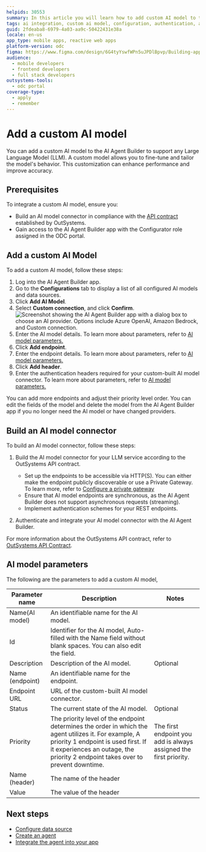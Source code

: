 ```yaml
---
helpids: 30553
summary: In this article you will learn how to add custom AI model to the AI Agent Builder app.
tags: ai integration, custom ai model, configuration, authentication, api
guid: 2fdeaba8-6979-4a03-aa9c-50422431e38a
locale: en-us
app_type: mobile apps, reactive web apps
platform-version: odc
figma: https://www.figma.com/design/6G4tyYswfWPn5uJPDlBpvp/Building-apps?m=auto&node-id=5302-572&t=fjpPZauR2aOAen2p-1
audience:
  - mobile developers
  - frontend developers
  - full stack developers
outsystems-tools:
  - odc portal
coverage-type:
  - apply
  - remember
---
```


# Add a custom AI model

You can add a custom AI model to the AI Agent Builder to support any Large Language Model (LLM). A custom model allows you to fine-tune and tailor the model's behavior. This customization can enhance performance and improve accuracy.

## Prerequisites

To integrate a custom AI model, ensure you:

* Build an AI model connector in compliance with the [API contract](aiab-custom-model-api-contract.md) established by OutSystems.
* Gain access to the AI Agent Builder app with the Configurator role assigned in the ODC portal.

## Add a custom AI Model

To add a custom AI model, follow these steps:

1. Log into the AI Agent Builder app.
1. Go to the **Configurations** tab to display a list of all configured AI models and data sources.
1. Click **Add AI Model**.
1. Select **Custom connection**, and click **Confirm**.
  ![Screenshot showing the AI Agent Builder app with a dialog box to choose an AI provider. Options include Azure OpenAI, Amazon Bedrock, and Custom connection.](images/add-custom-ai-model.png "Screenshot of adding a custom AI model in AI Agent Builder")
1. Enter the AI model details. To learn more about parameters, refer to [AI model parameters.](#ai-model-parameters)
1. Click **Add endpoint**.
1. Enter the endpoint details. To learn more about parameters, refer to [AI model parameters.](#ai-model-parameters)
1. Click **Add header**.
1. Enter the authentication headers required for your custom-built AI model connector. To learn more about parameters, refer to [AI model parameters.](#ai-model-parameters)

You can add more endpoints and adjust their priority level order. You can edit the fields of the model and delete the model from the AI Agent Builder app if you no longer need the AI model or have changed providers.

## Build an AI model connector

To build an AI model connector, follow these steps:

1. Build the AI model connector for your LLM service according to the OutSystems API contract.

   * Set up the endpoints to be accessible via HTTP(S). You can either make the endpoint publicly discoverable or use a Private Gateway. To learn more, refer to [Configure a private gateway](../../../manage-platform-app-lifecycle/private-gateway.md)
   * Ensure that AI model endpoints are synchronous, as the AI Agent Builder does not support asynchronous requests (streaming).
   * Implement authentication schemes for your REST endpoints.

1. Authenticate and integrate your AI model connector with the AI Agent Builder.

For more information about the OutSystems API contract, refer to [OutSystems API Contract](aiab-custom-model-api-contract.md).

## AI model parameters

The following are the parameters to add a custom AI model,

| Parameter name| Description | Notes |
|--|----|--|
| Name(AI model)  | An identifiable name for the AI model. | |
| Id              | Identifier for the AI model, Auto-filled with the Name field without blank spaces. You can also edit the field. |  |
| Description     |  Description of the AI model. | Optional |
| Name (endpoint) | An identifiable name for the endpoint. |  |
| Endpoint URL    | URL of the custom-built AI model connector. | |
| Status          | The current state of the AI model.  | Optional |
| Priority        | The priority level of the endpoint determines the order in which the agent utilizes it. For example, A priority 1 endpoint is used first. If it experiences an outage, the priority 2 endpoint takes over to prevent downtime.  | The first endpoint you add is always assigned the first priority. |
| Name (header)   | The name of the header  | |
| Value           | The value of the header | |

## Next steps

* [Configure data source](../configure-data-source/intro.md)
* [Create an agent](../create-agent.md)
* [Integrate the agent into your app](../integrate-agent.md)
